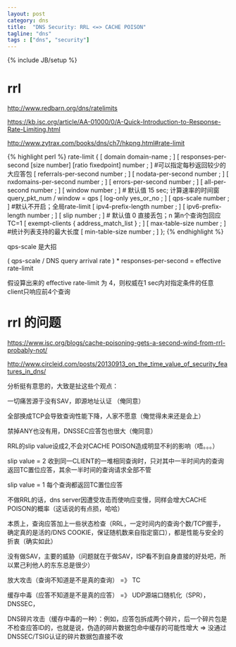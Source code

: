 ```yaml
---
layout: post
category: dns
title:  "DNS Security: RRL <=> CACHE POISON"
tagline: "dns"
tags : ["dns", "security"] 
---
```

{% include JB/setup %}

# rrl 

http://www.redbarn.org/dns/ratelimits

https://kb.isc.org/article/AA-01000/0/A-Quick-Introduction-to-Response-Rate-Limiting.html

http://www.zytrax.com/books/dns/ch7/hkpng.html#rate-limit

{% highlight perl %}
rate-limit {
     [ domain domain-name ; ]
     [ responses-per-second [size number] [ratio fixedpoint] number ; ]  #可以指定每秒返回较少的大应答包
     [ referrals-per-second number ; ]
     [ nodata-per-second number ; ]
     [ nxdomains-per-second number ; ]
     [ errors-per-second number ; ]
     [ all-per-second number ; ]
     [ window number ; ]  # 默认值 15 sec; 计算速率的时间窗  query_pkt_num / window = qps
     [ log-only yes_or_no ; ]
     [ qps-scale number ; ]  #默认不开启；全局rate-limit
     [ ipv4-prefix-length number ; ]
     [ ipv6-prefix-length number ; ]
     [ slip number ; ]  # 默认值 0 直接丢包；n 第n个查询包回应TC=1
     [ exempt-clients { address_match_list } ; ]
     [ max-table-size number ; ]  #统计列表支持的最大长度
     [ min-table-size number ; ] 
};
{% endhighlight %}

qps-scale 是大招

( qps-scale / DNS query arrival rate ) * responses-per-second = effective rate-limit

假设算出来的 effective rate-limit 为 4，则权威在1 sec内对指定条件的任意client只响应前4个查询


# rrl 的问题 

https://www.isc.org/blogs/cache-poisoning-gets-a-second-wind-from-rrl-probably-not/

http://www.circleid.com/posts/20130913_on_the_time_value_of_security_features_in_dns/

分析挺有意思的，大致是扯这些个观点：

一切痛苦源于没有SAV，即源地址认证 （俺同意）

全部换成TCP会导致查询性能下降，人家不愿意（俺觉得未来还是会上）

禁掉ANY也没有用，DNSSEC应答包也很大（俺同意）

RRL的slip value设成2,不会对CACHE POISON造成明显不利的影响（唔。。。）

slip value = 2 收到同一CLIENT的一堆相同查询时，只对其中一半时间内的查询返回TC置位应答，其余一半时间的查询请求全部不管

slip value = 1 每个查询都返回TC置位应答

不做RRL的话，dns server因遭受攻击而使响应变慢，同样会增大CACHE POISON的概率（这话说的有点损，哈哈）

本质上，查询应答加上一些状态检查（RRL，一定时间内的查询个数/TCP握手，确定真的是活的/DNS COOKIE，保证随机数来自指定窗口），都是性能与安全的折衷（确实如此）
 
没有做SAV，主要的威胁（问题就在于做SAV，ISP看不到自身直接的好处吧，所以累己利他人的东东总是很少）

放大攻击（查询不知道是不是真的查询） =》 TC

缓存中毒（应答不知道是不是真的应答） =》 UDP源端口随机化（SPR），DNSSEC，

DNS碎片攻击（缓存中毒的一种）：例如，应答包拆成两个碎片，后一个碎片包是不检查应答ID的，也就是说，伪造的碎片数据包命中缓存的可能性增大  => 没通过DNSSEC/TSIG认证的碎片数据包直接不收
